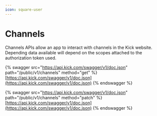 ```yaml
---
icon: square-user
---
```


# Channels

Channels APIs allow an app to interact with channels in the Kick website. Depending data available will depend on the scopes attached to the authorization token used.

{% swagger src="https://api.kick.com/swagger/v1/doc.json" path="/public/v1/channels" method="get" %}
[https://api.kick.com/swagger/v1/doc.json](https://api.kick.com/swagger/v1/doc.json)
{% endswagger %}

{% swagger src="https://api.kick.com/swagger/v1/doc.json" path="/public/v1/channels" method="patch" %}
[https://api.kick.com/swagger/v1/doc.json](https://api.kick.com/swagger/v1/doc.json)
{% endswagger %}
